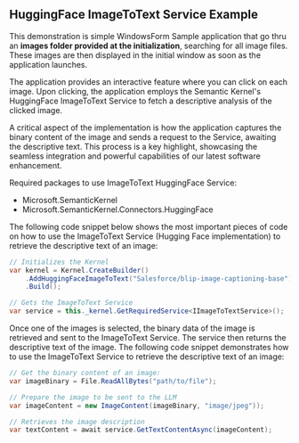 ## HuggingFace ImageToText Service Example

This demonstration is simple WindowsForm Sample application that go thru an **images folder provided at the initialization**, searching for all image files. These images are then displayed in the initial window as soon as the application launches.

The application provides an interactive feature where you can click on each image. Upon clicking, the application employs the Semantic Kernel's HuggingFace ImageToText Service to fetch a descriptive analysis of the clicked image.

A critical aspect of the implementation is how the application captures the binary content of the image and sends a request to the Service, awaiting the descriptive text. This process is a key highlight, showcasing the seamless integration and powerful capabilities of our latest software enhancement.

Required packages to use ImageToText HuggingFace Service:

- Microsoft.SemanticKernel
- Microsoft.SemanticKernel.Connectors.HuggingFace

The following code snippet below shows the most important pieces of code on how to use the ImageToText Service (Hugging Face implementation) to retrieve the descriptive text of an image:

```csharp
// Initializes the Kernel
var kernel = Kernel.CreateBuilder()
	.AddHuggingFaceImageToText("Salesforce/blip-image-captioning-base")
    .Build();

// Gets the ImageToText Service
var service = this._kernel.GetRequiredService<IImageToTextService>();
```

Once one of the images is selected, the binary data of the image is retrieved and sent to the ImageToText Service. The service then returns the descriptive text of the image. The following code snippet demonstrates how to use the ImageToText Service to retrieve the descriptive text of an image:

```csharp
// Get the binary content of an image:
var imageBinary = File.ReadAllBytes("path/to/file");

// Prepare the image to be sent to the LLM
var imageContent = new ImageContent(imageBinary, "image/jpeg"));

// Retrieves the image description
var textContent = await service.GetTextContentAsync(imageContent);
```

